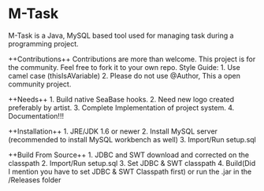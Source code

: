 # M-Task
M-Task is a Java, MySQL based tool used for managing task during a programming project. 

++Contributions++
Contributions are more than welcome. This project is for the community. Feel free to fork it to your own repo. Style Guide:
    1. Use camel case (thisIsAVariable)
    2. Please do not use @Author, This a open community project. 

++Needs++
	1. Build native SeaBase hooks.
	2. Need new logo created preferably by artist.
	3. Complete Implementation of project system. 
	4. Documentation!!!

++Installation++
	1. JRE/JDK 1.6 or newer
	2. Install MySQL server (recommended to install MySQL workbench as well)
	3. Import/Run setup.sql

++Build From Source++
	1. JDBC and SWT download and corrected on the classpath
	2. Import/Run setup.sql
	3. Set JDBC & SWT classpath 
	4. Build(Did I mention you have to set JDBC & SWT Classpath first) or run the .jar in the /Releases folder
